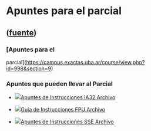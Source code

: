 # Apuntes para el parcial
([fuente](https://campus.exactas.uba.ar/course/view.php?id=998&section=9))
---
### [Apuntes para el
parcial](https://campus.exactas.uba.ar/course/view.php?id=998&section=9)

### Apuntes que pueden llevar al Parcial

  - [![ ](https://campus.exactas.uba.ar/theme/image.php/aardvark/core/1524598950/f/archive-24)Apuntes de Instrucciones IA32 Archivo](https://campus.exactas.uba.ar/mod/resource/view.php?id=53554)

  - [![ ](https://campus.exactas.uba.ar/theme/image.php/aardvark/core/1524598950/f/archive-24)Guía de Instrucciones FPU Archivo](https://campus.exactas.uba.ar/mod/resource/view.php?id=53555)

  - [![ ](https://campus.exactas.uba.ar/theme/image.php/aardvark/core/1524598950/f/archive-24)Apuntes de Instrucciones SSE Archivo](https://campus.exactas.uba.ar/mod/resource/view.php?id=53556)

